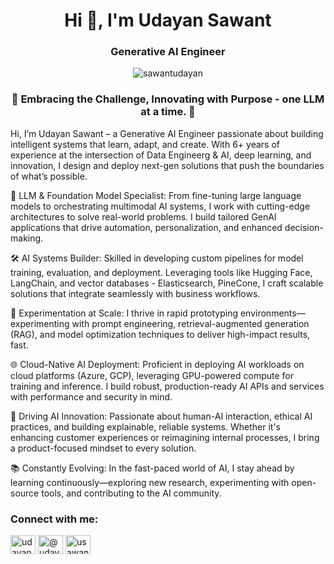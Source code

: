 <h1 align="center">Hi 👋, I'm Udayan Sawant</h1>
<h3 align="center">Generative AI Engineer</h3>

<p align="center"> <img src="https://komarev.com/ghpvc/?username=sawantudayan&label=Profile%20views&color=0e75b6&style=flat" alt="sawantudayan" /> </p>

<h3 align="center">🚀 Embracing the Challenge, Innovating with Purpose - one LLM at a time. 🚀</h3>

Hi, I’m Udayan Sawant – a Generative AI Engineer passionate about building intelligent systems that learn, adapt, and create. With 6+ years of experience at the intersection of Data Engineerg & AI, deep learning, and innovation, I design and deploy next-gen solutions that push the boundaries of what’s possible.

🧠 LLM & Foundation Model Specialist: From fine-tuning large language models to orchestrating multimodal AI systems, I work with cutting-edge architectures to solve real-world problems. I build tailored GenAI applications that drive automation, personalization, and enhanced decision-making.

🛠️ AI Systems Builder: Skilled in developing custom pipelines for model training, evaluation, and deployment. Leveraging tools like Hugging Face, LangChain, and vector databases - Elasticsearch, PineCone, I craft scalable solutions that integrate seamlessly with business workflows.

🧪 Experimentation at Scale: I thrive in rapid prototyping environments—experimenting with prompt engineering, retrieval-augmented generation (RAG), and model optimization techniques to deliver high-impact results, fast.

🌐 Cloud-Native AI Deployment: Proficient in deploying AI workloads on cloud platforms (Azure, GCP), leveraging GPU-powered compute for training and inference. I build robust, production-ready AI APIs and services with performance and security in mind.

🤖 Driving AI Innovation: Passionate about human-AI interaction, ethical AI practices, and building explainable, reliable systems. Whether it's enhancing customer experiences or reimagining internal processes, I bring a product-focused mindset to every solution.

📚 Constantly Evolving: In the fast-paced world of AI, I stay ahead by learning continuously—exploring new research, experimenting with open-source tools, and contributing to the AI community.


<h3 align="left">Connect with me:</h3>
<p align="left">
<a href="https://linkedin.com/in/udayan-sawant" target="blank"><img align="center" src="https://raw.githubusercontent.com/rahuldkjain/github-profile-readme-generator/master/src/images/icons/Social/linked-in-alt.svg" alt="udayan-sawant" height="30" width="40" /></a>
<a href="https://medium.com/@udayansawant7" target="blank"><img align="center" src="https://raw.githubusercontent.com/rahuldkjain/github-profile-readme-generator/master/src/images/icons/Social/medium.svg" alt="@udayansawant7" height="30" width="40" /></a>
<a href="https://www.leetcode.com/usawant08" target="blank"><img align="center" src="https://raw.githubusercontent.com/rahuldkjain/github-profile-readme-generator/master/src/images/icons/Social/leet-code.svg" alt="usawant08" height="30" width="40" /></a>
</p>
